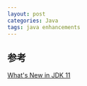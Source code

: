 ```yaml
---
layout: post
categories: Java
tags: java enhancements
---
```




## 参考

[What's New in JDK 11](https://www.oracle.com/technetwork/java/javase/11-relnote-issues-5012449.html#NewFeature)